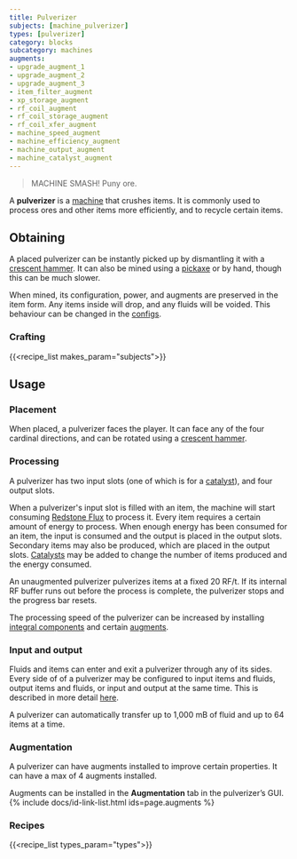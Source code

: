 ```yaml
---
title: Pulverizer
subjects: [machine_pulverizer]
types: [pulverizer]
category: blocks
subcategory: machines
augments:
- upgrade_augment_1
- upgrade_augment_2
- upgrade_augment_3
- item_filter_augment
- xp_storage_augment
- rf_coil_augment
- rf_coil_storage_augment
- rf_coil_xfer_augment
- machine_speed_augment
- machine_efficiency_augment
- machine_output_augment
- machine_catalyst_augment
---
```

> MACHINE SMASH! Puny ore.

A **pulverizer** is a [machine](../machines/) that crushes items. It is commonly
used to process ores and other items more efficiently, and to recycle certain items.

Obtaining
---------

A placed pulverizer can be instantly picked up by dismantling it with a
[crescent hammer](../../thermal-foundation/crescent-hammer/). It can also be
mined using a [pickaxe](https://minecraft.fandom.com/wiki/Pickaxe) or by hand,
though this can be much slower.

When mined, its configuration, power, and augments are preserved in the item
form. Any items inside will drop, and any fluids will be voided. This behaviour
can be changed in the [configs](../../faq#configs).

### Crafting
{{<recipe_list makes_param="subjects">}}

Usage
-----

### Placement
When placed, a pulverizer faces the player. It can face any of the four cardinal
directions, and can be rotated using a
[crescent hammer](../../thermal-foundation/crescent-hammer/).

### Processing
A pulverizer has two input slots (one of which is for a
[catalyst](../../thermal-expansion/catalysts#pulverizer)), and four output slots.

When a pulverizer's input slot is filled with an item, the machine will start
consuming [Redstone Flux](/docs/redstone-flux/) to process it. Every item
requires a certain amount of energy to process. When enough energy has been
consumed for an item, the input is consumed and the output is placed in the
output slots. Secondary items may also be produced, which are
placed in the output slots.
[Catalysts](../../thermal-expansion/catalysts#pulverizer) may be added
to change the number of items produced and the energy consumed.

An unaugmented pulverizer pulverizes items at a fixed 20 RF/t. If its internal
RF buffer runs out before the process is complete, the pulverizer stops and the
progress bar resets.

The processing speed of the pulverizer can be increased by installing
[integral components](#augmentation) and certain [augments](#augmentation).

### Input and output
Fluids and items can enter and exit a pulverizer through any of its sides. Every
side of of a pulverizer may be configured to input items and fluids, output
items and fluids, or input and output at the same time. This is described in
more detail [here](../../thermal-expansion/machines#configuration).

A pulverizer can automatically transfer up to 1,000 mB of fluid and up to 64
items at a time.

### Augmentation
A pulverizer can have augments installed to improve certain properties. It can
have a max of 4 augments installed.

Augments can be installed in the **Augmentation** tab in the pulverizer’s GUI.
{% include docs/id-link-list.html ids=page.augments %}

### Recipes
{{<recipe_list types_param="types">}}